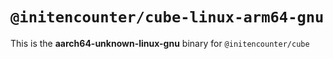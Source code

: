 # `@initencounter/cube-linux-arm64-gnu`

This is the **aarch64-unknown-linux-gnu** binary for `@initencounter/cube`
